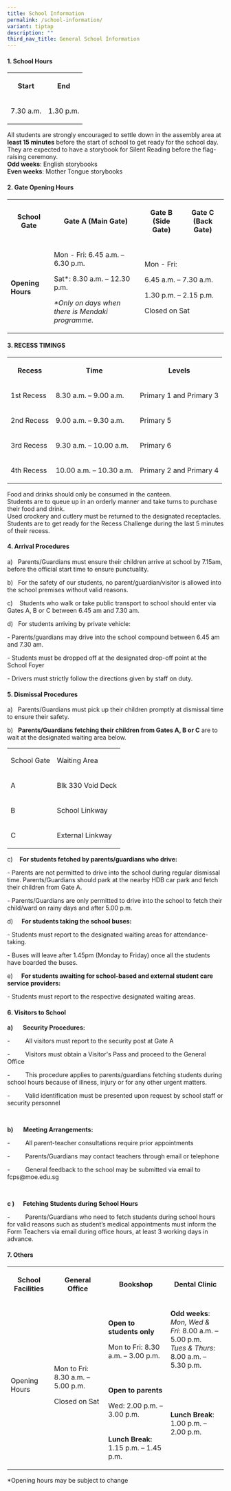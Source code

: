 ```yaml
---
title: School Information
permalink: /school-information/
variant: tiptap
description: ""
third_nav_title: General School Information
---
```

<h4>1. School Hours</h4>
<table style="minWidth: 50px">
<colgroup>
<col>
<col>
</colgroup>
<tbody>
<tr>
<th rowspan="1" colspan="1">
<p>Start</p>
</th>
<th rowspan="1" colspan="1">
<p>End</p>
</th>
</tr>
<tr>
<td rowspan="1" colspan="1">
<p>7.30 a.m.</p>
</td>
<td rowspan="1" colspan="1">
<p>1.30 p.m.</p>
</td>
</tr>
</tbody>
</table>
<p>All students are strongly encouraged to settle down in the assembly area
at <strong>least 15 minutes</strong> before the start of school to get ready
for the school day. They are expected to have a storybook for Silent Reading
before the flag-raising ceremony.
<br><strong>Odd weeks</strong>: English storybooks
<br><strong>Even weeks</strong>: Mother Tongue storybooks</p>
<h4>2. Gate Opening Hours</h4>
<table style="minWidth: 100px">
<colgroup>
<col>
<col>
<col>
<col>
</colgroup>
<tbody>
<tr>
<th rowspan="1" colspan="1">
<p>School Gate</p>
</th>
<th rowspan="1" colspan="1">
<p>Gate A (Main Gate)</p>
</th>
<th rowspan="1" colspan="1">
<p>Gate B (Side Gate)</p>
</th>
<th rowspan="1" colspan="1">
<p>Gate C (Back Gate)</p>
</th>
</tr>
<tr>
<td rowspan="2" colspan="1">
<p><strong>Opening Hours</strong>
</p>
</td>
<td rowspan="2" colspan="1">
<p>Mon - Fri: 6.45 a.m. – 6.30 p.m.</p>
<p></p>
<p>Sat*: 8.30 a.m. – 12.30 p.m.</p>
<p></p>
<p><em>*Only on days when there is Mendaki programme.</em>
</p>
</td>
<td rowspan="2" colspan="2">
<p>Mon - Fri:</p>
<p>6.45 a.m. – 7.30 a.m.</p>
<p>1.30 p.m. – 2.15 p.m.</p>
<p>Closed on Sat</p>
</td>
</tr>
<tr></tr>
</tbody>
</table>
<h4>3. RECESS TIMINGS</h4>
<table style="minWidth: 75px">
<colgroup>
<col>
<col>
<col>
</colgroup>
<tbody>
<tr>
<th rowspan="1" colspan="1">
<p>Recess</p>
</th>
<th rowspan="1" colspan="1">
<p>Time</p>
</th>
<th rowspan="1" colspan="1">
<p>Levels</p>
</th>
</tr>
<tr>
<td rowspan="1" colspan="1">
<p>1st Recess</p>
</td>
<td rowspan="1" colspan="1">
<p>8.30 a.m. – 9.00 a.m.</p>
</td>
<td rowspan="1" colspan="1">
<p>Primary 1 and Primary 3</p>
</td>
</tr>
<tr>
<td rowspan="1" colspan="1">
<p>2nd Recess</p>
</td>
<td rowspan="1" colspan="1">
<p>9.00 a.m. – 9.30 a.m.</p>
</td>
<td rowspan="1" colspan="1">
<p>Primary 5</p>
</td>
</tr>
<tr>
<td rowspan="1" colspan="1">
<p>3rd Recess</p>
</td>
<td rowspan="1" colspan="1">
<p>9.30 a.m. – 10.00 a.m.</p>
</td>
<td rowspan="1" colspan="1">
<p>Primary 6</p>
</td>
</tr>
<tr>
<td rowspan="1" colspan="1">
<p>4th Recess</p>
</td>
<td rowspan="1" colspan="1">
<p>10.00 a.m. – 10.30 a.m.</p>
</td>
<td rowspan="1" colspan="1">
<p>Primary 2 and Primary 4</p>
</td>
</tr>
</tbody>
</table>
<p>Food and drinks should only be consumed in the canteen.
<br>Students are to queue up in an orderly manner and take turns to purchase
their food and drink.
<br>Used crockery and cutlery must be returned to the designated receptacles.
<br>Students are to get ready for the Recess Challenge during the last 5 minutes
of their recess.</p>
<h4>4. Arrival Procedures</h4>
<p>a)&nbsp;&nbsp; Parents/Guardians must ensure their children arrive at
school by 7.15am, before the official start time to ensure punctuality.</p>
<p>b)&nbsp;&nbsp; For the safety of our students, no parent/guardian/visitor
is allowed into the school premises without valid reasons.</p>
<p>c)&nbsp;&nbsp;&nbsp; Students who walk or take public transport to school
should enter via Gates A, B or C between 6.45 am and 7.30 am.</p>
<p>d) &nbsp; For students arriving by private vehicle:</p>
<p>- Parents/guardians may drive into the school compound between 6.45 am
and 7.30 am.</p>
<p>- Students must be dropped off at the designated drop-off point at the
School Foyer</p>
<p>- Drivers must strictly follow the directions given by staff on duty.</p>
<h4>5. Dismissal Procedures</h4>
<p>a) &nbsp; Parents/Guardians must pick up their children promptly at dismissal
time to ensure their safety.</p>
<p>b) &nbsp; <strong>Parents/Guardians fetching their children from Gates A, B or C</strong> are
to wait at the designated waiting area below.&nbsp;</p>
<table style="minWidth: 50px">
<colgroup>
<col>
<col>
</colgroup>
<tbody>
<tr>
<td rowspan="1" colspan="1">
<p>School Gate</p>
</td>
<td rowspan="1" colspan="1">
<p>Waiting Area</p>
</td>
</tr>
<tr>
<td rowspan="1" colspan="1">
<p>A</p>
</td>
<td rowspan="1" colspan="1">
<p>Blk 330 Void Deck</p>
</td>
</tr>
<tr>
<td rowspan="1" colspan="1">
<p>B</p>
</td>
<td rowspan="1" colspan="1">
<p>School Linkway</p>
</td>
</tr>
<tr>
<td rowspan="1" colspan="1">
<p>C</p>
</td>
<td rowspan="1" colspan="1">
<p>External Linkway</p>
</td>
</tr>
</tbody>
</table>
<p>c) &nbsp;&nbsp; <strong>For students fetched by parents/guardians who drive:</strong>
</p>
<p>- Parents are not permitted to drive into the school during regular dismissal
time. Parents/Guardians should park at the nearby HDB car park and fetch
their children from Gate A.</p>
<p>- Parents/Guardians are only permitted to drive into the school to fetch
their child/ward on rainy days and after 5.00 p.m.</p>
<p>d) &nbsp;&nbsp;&nbsp; <strong>For students taking the school buses:</strong>
</p>
<p>- Students must report to the designated waiting areas for attendance-taking.</p>
<p>- Buses will leave after 1.45pm (Monday to Friday) once all the students
have boarded the buses.</p>
<p>e) &nbsp;&nbsp;&nbsp; <strong>For students awaiting for school-based and external student care service providers:</strong>
</p>
<p>- Students must report to the respective designated waiting areas.</p>
<h4>6. Visitors to School</h4>
<p><strong>a)&nbsp;&nbsp;&nbsp;&nbsp;&nbsp;&nbsp; Security Procedures:</strong>
</p>
<p>-&nbsp;&nbsp;&nbsp;&nbsp;&nbsp;&nbsp;&nbsp;&nbsp; All visitors must report
to the security post at Gate A</p>
<p>-&nbsp;&nbsp;&nbsp;&nbsp;&nbsp;&nbsp;&nbsp;&nbsp; Visitors must obtain
a Visitor's Pass and proceed to the General Office</p>
<p>-&nbsp;&nbsp;&nbsp;&nbsp;&nbsp;&nbsp;&nbsp;&nbsp; This procedure applies
to parents/guardians fetching students during school hours because of illness,
injury or for any other urgent matters.</p>
<p>-&nbsp;&nbsp;&nbsp;&nbsp;&nbsp;&nbsp;&nbsp;&nbsp; Valid identification
must be presented upon request by school staff or security personnel</p>
<p>&nbsp;</p>
<p><strong>b) &nbsp;&nbsp;&nbsp;&nbsp;&nbsp; Meeting Arrangements:</strong>
</p>
<p>- &nbsp;&nbsp;&nbsp;&nbsp;&nbsp;&nbsp;&nbsp; All parent-teacher consultations
require prior appointments</p>
<p>-&nbsp;&nbsp;&nbsp;&nbsp;&nbsp;&nbsp;&nbsp;&nbsp; Parents/Guardians may
contact teachers through email or telephone</p>
<p>-&nbsp;&nbsp;&nbsp;&nbsp;&nbsp;&nbsp;&nbsp;&nbsp; General feedback to
the school may be submitted via email to <a rel="noopener noreferrer nofollow" target="_blank">fcps@moe.edu.sg</a>
</p>
<p>&nbsp;</p>
<p><strong>c )&nbsp;&nbsp;&nbsp;&nbsp;&nbsp; Fetching Students during School Hours</strong>
</p>
<p>-&nbsp;&nbsp;&nbsp;&nbsp;&nbsp;&nbsp;&nbsp;&nbsp; Parents/Guardians who
need to fetch students during school hours for valid reasons such as student’s
medical appointments must inform the Form Teachers via email during office
hours, at least 3 working days in advance.</p>
<h4>7. Others</h4>
<table style="minWidth: 100px">
<colgroup>
<col>
<col>
<col>
<col>
</colgroup>
<tbody>
<tr>
<th rowspan="1" colspan="1">
<p>School Facilities</p>
</th>
<th rowspan="1" colspan="1">
<p>General Office</p>
</th>
<th rowspan="1" colspan="1">
<p>Bookshop</p>
</th>
<th rowspan="1" colspan="1">
<p>Dental Clinic</p>
</th>
</tr>
<tr>
<td rowspan="3" colspan="1">
<p>Opening Hours</p>
</td>
<td rowspan="3" colspan="1">
<p>Mon to Fri: 8.30 a.m. – 5.00 p.m.</p>
<p>Closed on Sat</p>
</td>
<td rowspan="1" colspan="1">
<p><strong>Open to students only</strong>
</p>
<p>Mon to Fri: 8.30 a.m. – 3.00 p.m.</p>
</td>
<td rowspan="1" colspan="1">
<p><strong>Odd weeks</strong>:
<br><em>Mon, Wed &amp; Fri</em>: 8.00 a.m. – 5.00 p.m.
<br><em>Tues &amp; Thurs</em>: 8.00 a.m. – 5.30 p.m.</p>
</td>
</tr>
<tr>
<td rowspan="1" colspan="1">
<p><strong>Open to parents</strong>
</p>
<p>Wed: 2.00 p.m. – 3.00 p.m.</p>
</td>
<td rowspan="2" colspan="1">
<p><strong>Lunch Break</strong>: 1.00 p.m. – 2.00 p.m.</p>
</td>
</tr>
<tr>
<td rowspan="1" colspan="1">
<p><strong>Lunch Break:</strong> 1.15 p.m. – 1.45 p.m.</p>
</td>
</tr>
</tbody>
</table>
<p>*Opening hours may be subject to change</p>